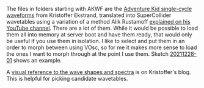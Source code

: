 The files in folders starting with AKWF are the [Adventure Kid single-cycle waveforms](https://www.adventurekid.se/akrt/waveforms/adventure-kid-waveforms/) from Kristoffer Ekstrand, translated into SuperCollider wavetables using a variation of a method Alik Rustamoff [explained on his YouTube channel](https://www.youtube.com/watch?v=S9fmNHgUKzc&list=PLXCUkMwOEWQtB-leHHSexTizzcACdozp9&index=5). There are a lot of them. While it would be possible to load them all into memory at server boot and have them ready, that would only be useful if you use them in isolation. I like to select and put them in an order to morph between using VOsc, so for me it makes more sense to load the ones I want to morph through at the point I use them. Sketch [20211228-01](../sketches/20211228-01.scd) shows an example.

A [visual reference to the wave shapes and spectra](https://www.adventurekid.se/AKRTfiles/AKWF/view/waveforms_index.html) is on Kristoffer's blog. This is helpful for picking candidate wavetables.
